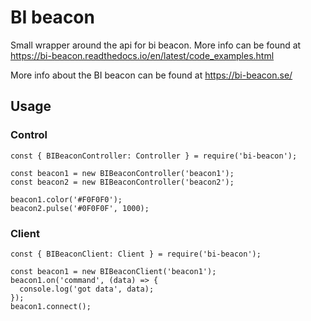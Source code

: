 # BI beacon
Small wrapper around the api for bi beacon. More info can be found at https://bi-beacon.readthedocs.io/en/latest/code_examples.html

More info about the BI beacon can be found at https://bi-beacon.se/

## Usage

### Control
```
const { BIBeaconController: Controller } = require('bi-beacon');

const beacon1 = new BIBeaconController('beacon1');
const beacon2 = new BIBeaconController('beacon2');

beacon1.color('#F0F0F0');
beacon2.pulse('#0F0F0F', 1000);
```

### Client
```
const { BIBeaconClient: Client } = require('bi-beacon');

const beacon1 = new BIBeaconClient('beacon1');
beacon1.on('command', (data) => {
  console.log('got data', data);
});
beacon1.connect();
```

